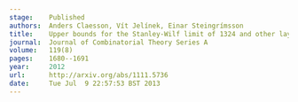 ```yaml
---
stage:    Published
authors:  Anders Claesson, Vít Jelínek, Einar Steingrímsson
title:    Upper bounds for the Stanley-Wilf limit of 1324 and other layered patterns
journal:  Journal of Combinatorial Theory Series A
volume:   119(8)
pages:    1680--1691
year:     2012
url:      http://arxiv.org/abs/1111.5736
date:     Tue Jul  9 22:57:53 BST 2013
---
```


